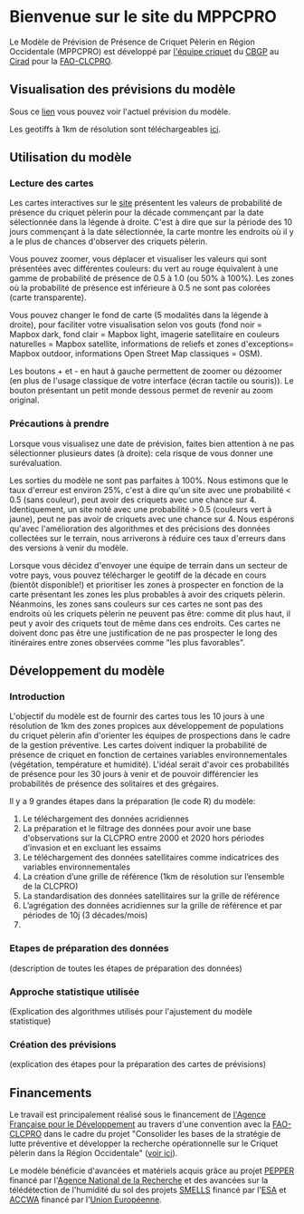 ﻿# Bienvenue sur le site du MPPCPRO

Le Modèle de Prévision de Présence de Criquet Pèlerin en Région Occidentale (MPPCPRO) est développé par [l'équipe criquet](https://locustcirad.wordpress.com/) du [CBGP](https://www6.montpellier.inrae.fr/cbgp) au [Cirad](https://www.cirad.fr/) pour la [FAO-CLCPRO](https://www.fao.org/clcpro/fr/).

## Visualisation des prévisions du modèle

Sous ce [lien](https://pioucyril.github.io/mppcpro/forecast.html) vous pouvez voir l'actuel prévision du modèle. 

Les geotiffs à 1km de résolution sont téléchargeables [ici](https://github.com/pioucyril/mppcpro/tree/main/img).

## Utilisation du modèle

### Lecture des cartes

Les cartes interactives sur le [site](https://pioucyril.github.io/mppcpro/forecast.html) présentent les valeurs de probabilité de présence du criquet pèlerin pour la décade commençant par la date sélectionnée dans la légende à droite. C'est à dire que sur la période des 10 jours commençant à la date sélectionnée, la carte montre les endroits où il y a le plus de chances d'observer des criquets pèlerin.

Vous pouvez zoomer, vous déplacer et visualiser les valeurs qui sont présentées avec différentes couleurs: du vert au rouge équivalent à une gamme de probabilité de présence de 0.5 à 1.0 (ou 50% à 100%). Les zones où la probabilité de présence est inférieure à 0.5 ne sont pas colorées (carte transparente).

Vous pouvez changer le fond de carte (5 modalités dans la légende à droite), pour faciliter votre visualisation selon vos gouts (fond noir = Mapbox dark, fond clair = Mapbox light, imagerie satellitaire en couleurs naturelles = Mapbox satellite, informations de reliefs et zones d'exceptions= Mapbox outdoor, informations Open Street Map classiques = OSM).

Les boutons + et - en haut à gauche permettent de zoomer ou dézoomer (en plus de l'usage classique de votre interface (écran tactile ou souris)). Le bouton présentant un petit monde dessous permet de revenir au zoom original.

### Précautions à prendre

Lorsque vous visualisez une date de prévision, faites bien attention à ne pas sélectionner plusieurs dates (à droite): cela risque de vous donner une surévaluation.

Les sorties du modèle ne sont pas parfaites à 100%. Nous estimons que le taux d'erreur est environ 25%, c'est à dire qu'un site avec une probabilité < 0.5 (sans couleur), peut avoir des criquets avec une chance sur 4. Identiquement, un site noté avec une probabilité > 0.5 (couleurs vert à jaune), peut ne pas avoir de criquets avec une chance sur 4. Nous espérons qu'avec l'amélioration des algorithmes et des précisions des données collectées sur le terrain, nous arriverons à réduire ces taux d'erreurs dans des versions à venir du modèle.

Lorsque vous décidez d'envoyer une équipe de terrain dans un secteur de votre pays, vous pouvez télécharger le geotiff de la décade en cours (bientôt disponible!) et prioritiser les zones à prospecter en fonction de la carte présentant les zones les plus probables à avoir des criquets pèlerin. Néanmoins, les zones sans couleurs sur ces cartes ne sont pas des endroits où les criquets pèlerin ne peuvent pas être: comme dit plus haut, il peut y avoir des criquets tout de même dans ces endroits. Ces cartes ne doivent donc pas être une justification de ne pas prospecter le long des itinéraires entre zones observées comme "les plus favorables".

## Développement du modèle

### Introduction

L'objectif du modèle est de fournir des cartes tous les 10 jours à une résolution de 1km des zones propices aux développement de populations du criquet pèlerin afin d'orienter les équipes de prospections dans le cadre de la gestion préventive. Les cartes doivent indiquer la probabilité de présence de criquet en fonction de certaines variables environnementales (végétation, température et humidité). L'idéal serait d'avoir ces probabilités de présence pour les 30 jours à venir et de pouvoir différencier les probabilités de présence des solitaires et des grégaires.

Il y a 9 grandes étapes dans la préparation (le code R) du modèle:
 1. Le téléchargement des données acridiennes
 2. La préparation et le filtrage des données pour avoir une base d'observations sur la CLCPRO entre 2000 et 2020 hors périodes d’invasion et en excluant les essaims
 3. Le téléchargement des données satellitaires comme indicatrices des variables environnementales 
 4. La création d’une grille de référence (1km de résolution sur l’ensemble de la CLCPRO)
 5. La standardisation des données satellitaires sur la grille de référence
 6. L’agrégation des données acridiennes sur la grille de référence et par périodes de 10j (3 décades/mois)
 7. 

### Etapes de préparation des données

(description de toutes les étapes de préparation des données)

### Approche statistique utilisée

(Explication des algorithmes utilisés pour l'ajustement du modèle statistique)

### Création des prévisions

(explication des étapes pour la préparation des cartes de prévisions)


## Financements

Le travail est principalement réalisé sous le financement de [l'Agence Française pour le Développement](https://www.afd.fr/fr) au travers d'une convention avec la [FAO-CLCPRO](https://www.fao.org/clcpro/fr/) dans le cadre du projet "Consolider les bases de la stratégie de lutte préventive et développer la recherche opérationnelle sur le Criquet pèlerin dans la Région Occidentale" ([voir ici](https://www.fao.org/clcpro/nouvelles/detail/fr/c/1505612/)).

Le modèle bénéficie d'avancées et matériels acquis grâce au projet [PEPPER](https://anrpepper.github.io/) financé par l'[Agence National de la Recherche](http://www.agence-nationale-recherche.fr/en/) et des avancées sur la télédétection de l'humidité du sol des projets [SMELLS](http://smells.isardsat.com/) financé par l'[ESA](https://www.esa.int/) et [ACCWA](https://accwa.isardsat.space/) financé par l'[Union Européenne](https://marie-sklodowska-curie-actions.ec.europa.eu/).

